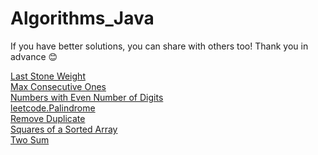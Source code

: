 # Algorithms_Java

If you have better solutions, you can share with others too! Thank you in advance 😊

[Last Stone Weight](/src/LastStoneWeight.java)\
[Max Consecutive Ones](/src/MaxConsecutiveOnes.java)\
[Numbers with Even Number of Digits](/src/NumbersWithEvenNumberOfDigits.java)\
[leetcode.Palindrome](/src/Palindrome.java)\
[Remove Duplicate](/src/RemoveDuplicate.java)\
[Squares of a Sorted Array](/src/SquaresOfSorteedArray.java)\
[Two Sum](/src/TwoSum.java)